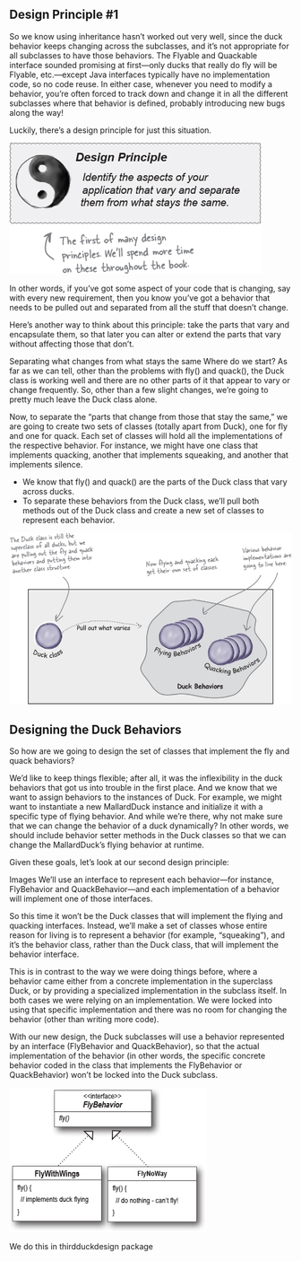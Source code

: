 ## Design Principle #1
So we know using inheritance hasn’t worked out very well, 
since the duck behavior keeps changing across the subclasses, 
and it’s not appropriate for all subclasses to have those behaviors. 
The Flyable and Quackable interface sounded promising at first—only 
ducks that really do fly will be Flyable, etc.—except Java interfaces 
typically have no implementation code, so no code reuse. In either case,
whenever you need to modify a behavior, you’re often forced to track down 
and change it in all the different subclasses where that behavior is defined, 
probably introducing new bugs along the way!

Luckily, there’s a design principle for just this situation.

![img.png](img.png)

In other words, if you’ve got some aspect of your code that is changing, 
say with every new requirement, then you know you’ve got a behavior that 
needs to be pulled out and separated from all the stuff that doesn’t change.

Here’s another way to think about this principle: 
take the parts that vary and encapsulate them, 
so that later you can alter or extend the parts that vary without 
affecting those that don’t.


Separating what changes from what stays the same
Where do we start? As far as we can tell, other than the problems with fly() and quack(), the Duck class is working well and there are no other parts of it that appear to vary or change frequently. So, other than a few slight changes, we’re going to pretty much leave the Duck class alone.

Now, to separate the “parts that change from those that stay the same,” we are going to create two sets of classes (totally apart from Duck), one for fly and one for quack. Each set of classes will hold all the implementations of the respective behavior. For instance, we might have one class that implements quacking, another that implements squeaking, and another that implements silence.

- We know that fly() and quack() are the parts of the Duck class that vary across ducks.
- To separate these behaviors from the Duck class, we’ll pull both methods out of the Duck class and create a new set of classes to represent each behavior.

![img_1.png](img_1.png)

## Designing the Duck Behaviors

So how are we going to design the set of classes that implement the fly and quack behaviors?

We’d like to keep things flexible; after all, it was the inflexibility in the duck behaviors that got us into trouble in the first place. And we know that we want to assign behaviors to the instances of Duck. For example, we might want to instantiate a new MallardDuck instance and initialize it with a specific type of flying behavior. And while we’re there, why not make sure that we can change the behavior of a duck dynamically? In other words, we should include behavior setter methods in the Duck classes so that we can change the MallardDuck’s flying behavior at runtime.

Given these goals, let’s look at our second design principle:

Images
We’ll use an interface to represent each behavior—for instance, FlyBehavior and QuackBehavior—and each implementation of a behavior will implement one of those interfaces.

So this time it won’t be the Duck classes that will implement the flying and quacking interfaces. Instead, we’ll make a set of classes whose entire reason for living is to represent a behavior (for example, “squeaking”), and it’s the behavior class, rather than the Duck class, that will implement the behavior interface.

This is in contrast to the way we were doing things before, where a behavior came either from a concrete implementation in the superclass Duck, or by providing a specialized implementation in the subclass itself. In both cases we were relying on an implementation. We were locked into using that specific implementation and there was no room for changing the behavior (other than writing more code).

With our new design, the Duck subclasses will use a behavior represented by an interface (FlyBehavior and QuackBehavior), so that the actual implementation of the behavior (in other words, the specific concrete behavior coded in the class that implements the FlyBehavior or QuackBehavior) won’t be locked into the Duck subclass.

![img_2.png](img_2.png)

We do this in thirdduckdesign package